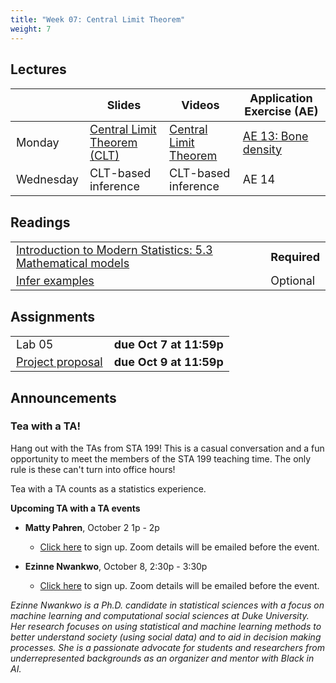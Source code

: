 ```yaml
---
title: "Week 07: Central Limit Theorem"
weight: 7
---
```


<style>
table {
font-size: 18px;
}

</style>

## Lectures

|           | Slides                   | Videos | Application Exercise (AE) |
|-----------|--------------------------|--------|--------|
| Monday    | [Central Limit Theorem (CLT)](https://sta199-fa20-002.netlify.app/slides/13-clt.html) |  [Central Limit Theorem](https://warpwire.duke.edu/w/2YoEAA/) | [AE 13: Bone density](https://sta199-fa20-002.netlify.app/appex/appex13-clt.html) |
| Wednesday |  CLT-based inference | CLT-based inference | AE 14 |

## Readings

|            |   |
|------------|---|
|[Introduction to Modern Statistics: 5.3 Mathematical models](https://openintro-ims.netlify.app/intro-stat-inference.html#inf-math) | **Required**   |
|[Infer examples](https://infer.netlify.app/articles/observed_stat_examples.html) | Optional  |


## Assignments

|                        |   |
|------------------------|---|
| Lab 05 | **due Oct 7 at 11:59p** |
| [Project proposal](https://sta199-fa20-002.netlify.app/project/#project-proposal) | **due Oct 9 at 11:59p** |


## Announcements

### Tea with a TA!

Hang out with the TAs from STA 199! This is a casual conversation and a fun opportunity to meet the members of the STA 199 teaching time. The only rule is these can't turn into office hours! 

Tea with a TA counts as a statistics experience.

**Upcoming TA with a TA events**

- **Matty Pahren**, October 2 1p - 2p
  - [Click here](https://forms.gle/CWs28UiEYYjSrhWR8) to sign up. Zoom details will be emailed before the event.

- **Ezinne Nwankwo**, October 8, 2:30p - 3:30p
  - [Click here](https://forms.gle/EPdQBFigj93JYTET7) to sign up. Zoom details will be emailed before the event.
  
*Ezinne Nwankwo is a Ph.D. candidate in statistical sciences with a focus on machine learning and computational social sciences at Duke University. Her research focuses on using statistical and machine learning methods to better understand society (using social data) and to aid in decision making processes. She is a passionate advocate for students and researchers from underrepresented backgrounds as an organizer and mentor with Black in AI.*




